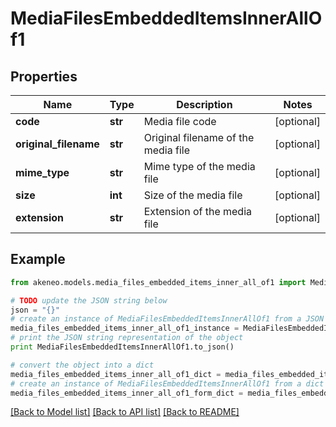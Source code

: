 # MediaFilesEmbeddedItemsInnerAllOf1


## Properties
Name | Type | Description | Notes
------------ | ------------- | ------------- | -------------
**code** | **str** | Media file code | [optional] 
**original_filename** | **str** | Original filename of the media file | [optional] 
**mime_type** | **str** | Mime type of the media file | [optional] 
**size** | **int** | Size of the media file | [optional] 
**extension** | **str** | Extension of the media file | [optional] 

## Example

```python
from akeneo.models.media_files_embedded_items_inner_all_of1 import MediaFilesEmbeddedItemsInnerAllOf1

# TODO update the JSON string below
json = "{}"
# create an instance of MediaFilesEmbeddedItemsInnerAllOf1 from a JSON string
media_files_embedded_items_inner_all_of1_instance = MediaFilesEmbeddedItemsInnerAllOf1.from_json(json)
# print the JSON string representation of the object
print MediaFilesEmbeddedItemsInnerAllOf1.to_json()

# convert the object into a dict
media_files_embedded_items_inner_all_of1_dict = media_files_embedded_items_inner_all_of1_instance.to_dict()
# create an instance of MediaFilesEmbeddedItemsInnerAllOf1 from a dict
media_files_embedded_items_inner_all_of1_form_dict = media_files_embedded_items_inner_all_of1.from_dict(media_files_embedded_items_inner_all_of1_dict)
```
[[Back to Model list]](../README.md#documentation-for-models) [[Back to API list]](../README.md#documentation-for-api-endpoints) [[Back to README]](../README.md)


